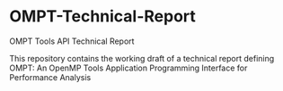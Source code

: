 # OMPT-Technical-Report
OMPT Tools API Technical Report

This repository contains the working draft of a technical report defining 
OMPT: An OpenMP Tools Application Programming Interface for Performance Analysis
